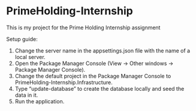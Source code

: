 # PrimeHolding-Internship

This is my project for the Prime Holding Internship assignment

Setup guide:

1. Change the server name in the appsettings.json file with the name of a local server.
2. Open the Package Manager Console (View -> Other windows -> Package Manager Console).
3. Change the default project in the Package Manager Console to PrimeHolding-Internship.Infrastructure.
4. Type “update-database” to create the database locally and seed the data in it.
5. Run the application.
